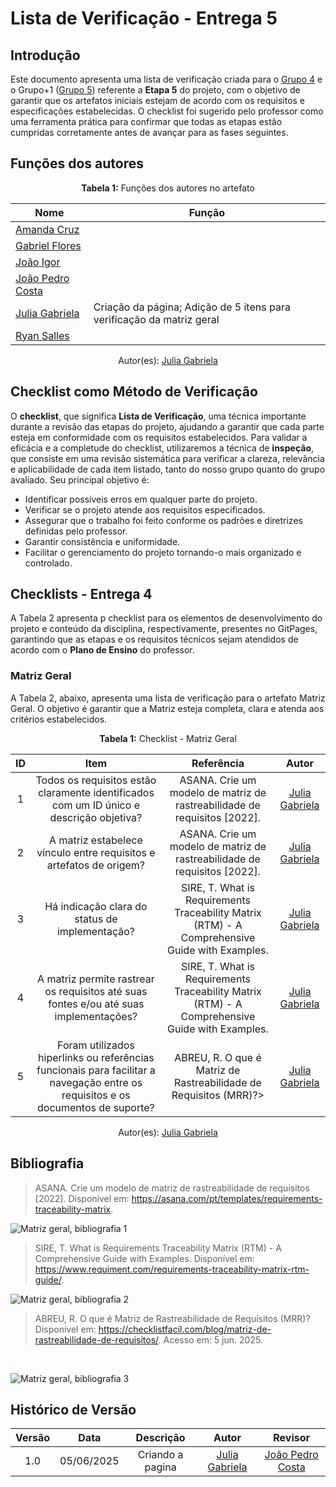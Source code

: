 # Lista de Verificação - Entrega 5

## Introdução

Este documento apresenta uma lista de verificação criada para o [Grupo 4](https://github.com/Requisitos-de-Software/2025.1-Cadastro-Unico) e o Grupo+1 ([Grupo 5](https://github.com/Requisitos-de-Software/2025.1-IBGE)) referente a **Etapa 5** do projeto, com o objetivo de garantir que os artefatos iniciais estejam de acordo com os requisitos e especificações estabelecidas. O checklist foi sugerido pelo professor como uma ferramenta prática para confirmar que todas as etapas estão cumpridas corretamente antes de avançar para as fases seguintes.

## Funções dos autores

<p align="center"><strong>Tabela 1:</strong> Funções dos autores no artefato</p>

| Nome                                              | Função                                                                  | 
|---------------------------------------------------|-------------------------------------------------------------------------|
|[Amanda Cruz](https://github.com/mandicrz) || 
| [Gabriel Flores](https://github.com/Gabrielfcoelho) | |
| [João Igor](https://github.com/JoaoPC10) | |
|[João Pedro Costa](https://github.com/johnaopedro) || 
|[Julia Gabriela](https://github.com/JuliaGabP) | Criação da página; Adição de 5 itens para verificação da matriz geral | 
| [Ryan Salles](https://github.com/RA-Salles) | |

<center>
    Autor(es): 
    <a href="https://github.com/JuliaGabP" target="_blank">Julia Gabriela</a>
</center>

## Checklist como Método de Verificação

O **checklist**, que significa **Lista de Verificação**, uma técnica importante durante a revisão das etapas do projeto, ajudando a garantir que cada parte esteja em conformidade com os requisitos estabelecidos. Para validar a eficácia e a completude do checklist, utilizaremos a técnica de **inspeção**, que consiste em uma revisão sistemática para verificar a clareza, relevância e aplicabilidade de cada item listado, tanto do nosso grupo quanto do grupo avaliado. Seu principal objetivo é:

- Identificar possíveis erros em qualquer parte do projeto.
- Verificar se o projeto atende aos requisitos especificados.
- Assegurar que o trabalho foi feito conforme os padrões e diretrizes definidas pelo professor.
- Garantir consistência e uniformidade.
- Facilitar o gerenciamento do projeto tornando-o mais organizado e controlado.

## Checklists - Entrega 4

A Tabela 2 apresenta p checklist para os elementos de desenvolvimento do projeto e conteúdo da disciplina, respectivamente, presentes no GitPages, garantindo que as etapas e os requisitos técnicos sejam atendidos de acordo com o **Plano de Ensino** do professor.

### Matriz Geral
A Tabela 2, abaixo, apresenta uma lista de verificação para o artefato Matriz Geral. O objetivo é garantir que a Matriz esteja completa, clara e atenda aos critérios estabelecidos.

<p align="center"><strong>Tabela 1:</strong> Checklist - Matriz Geral </p>

| **ID** |                       **Item**                       |                                        **Referência**                                         |**Autor**|
| :----: | :--------------------------------------------------: | :-------------------------------------------------------------------------------------------: | :-----: |
| 1 | Todos os requisitos estão claramente identificados com um ID único e descrição objetiva? | ASANA. Crie um modelo de matriz de rastreabilidade de requisitos [2022]. | [Julia Gabriela](https://github.com/JuliaGabP) |
| 2 | A matriz estabelece vínculo entre requisitos e artefatos de origem? | ASANA. Crie um modelo de matriz de rastreabilidade de requisitos [2022]. | [Julia Gabriela](https://github.com/JuliaGabP) |
| 3 | Há indicação clara do status de implementação? | SIRE, T. What is Requirements Traceability Matrix (RTM) - A Comprehensive Guide with Examples. | [Julia Gabriela](https://github.com/JuliaGabP) |
| 4 | A matriz permite rastrear os requisitos até suas fontes e/ou até suas implementações? | SIRE, T. What is Requirements Traceability Matrix (RTM) - A Comprehensive Guide with Examples. | [Julia Gabriela](https://github.com/JuliaGabP) |
| 5 | Foram utilizados hiperlinks ou referências funcionais para facilitar a navegação entre os requisitos e os documentos de suporte? | ABREU, R. O que é Matriz de Rastreabilidade de Requisitos (MRR)?> | [Julia Gabriela](https://github.com/JuliaGabP) |

<center>
    Autor(es): <a href="https://github.com/JuliaGabP" target="_blank">Julia Gabriela</a>
</center>

## Bibliografia
> ASANA. Crie um modelo de matriz de rastreabilidade de requisitos [2022]. Disponível em: <https://asana.com/pt/templates/requirements-traceability-matrix>.

<div style="text-align: left;">
    <img src="../../assets/referencias/pos-rastreabilidade/referencias1.png" alt="Matriz geral, bibliografia 1">
</div>

> SIRE, T. What is Requirements Traceability Matrix (RTM) - A Comprehensive Guide with Examples. Disponível em: <https://www.requiment.com/requirements-traceability-matrix-rtm-guide/>.

<div style="text-align: left;">
    <img src="../../assets/referencias/pos-rastreabilidade/referencias2.png" alt="Matriz geral, bibliografia 2">
</div>

> ABREU, R. O que é Matriz de Rastreabilidade de Requisitos (MRR)? Disponível em: <https://checklistfacil.com/blog/matriz-de-rastreabilidade-de-requisitos/>. Acesso em: 5 jun. 2025.

‌<div style="text-align: left;">
    <img src="../../assets/referencias/pos-rastreabilidade/referencias3.png" alt="Matriz geral, bibliografia 3">
</div>

## Histórico de Versão

| Versão |    Data    |    Descrição     |         Autor         |       Revisor      |
| :----: | :--------: | :--------------: | :-------------------: | :----------------: |
|  1.0   | 05/06/2025 | Criando a pagina  | [Julia Gabriela](https://github.com/JuliaGabP) |[João Pedro Costa](https://github.com/johnaopedro)     | 
